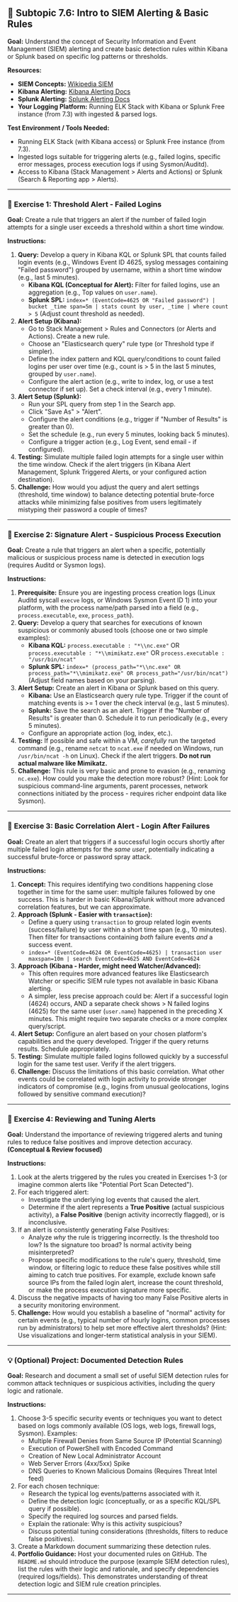## 🔬 Subtopic 7.6: Intro to SIEM Alerting & Basic Rules

**Goal:** Understand the concept of Security Information and Event Management (SIEM) alerting and create basic detection rules within Kibana or Splunk based on specific log patterns or thresholds.

**Resources:**

* **SIEM Concepts:** [Wikipedia SIEM](https://en.wikipedia.org/wiki/Security_information_and_event_management)
* **Kibana Alerting:** [Kibana Alerting Docs](https://www.elastic.co/guide/en/kibana/current/alerting-getting-started.html)
* **Splunk Alerting:** [Splunk Alerting Docs](https://docs.splunk.com/Documentation/Splunk/latest/Alert/Aboutalerts)
* **Your Logging Platform:** Running ELK Stack with Kibana or Splunk Free instance (from 7.3) with ingested & parsed logs.

**Test Environment / Tools Needed:**

* Running ELK Stack (with Kibana access) or Splunk Free instance (from 7.3).
* Ingested logs suitable for triggering alerts (e.g., failed logins, specific error messages, process execution logs if using Sysmon/Auditd).
* Access to Kibana (Stack Management > Alerts and Actions) or Splunk (Search & Reporting app > Alerts).

---

### 🔹 **Exercise 1: Threshold Alert - Failed Logins**

**Goal:** Create a rule that triggers an alert if the number of failed login attempts for a single user exceeds a threshold within a short time window.

**Instructions:**

1.  **Query:** Develop a query in Kibana KQL or Splunk SPL that counts failed login events (e.g., Windows Event ID 4625, syslog messages containing "Failed password") grouped by username, within a short time window (e.g., last 5 minutes).
    * **Kibana KQL (Conceptual for Alert):** Filter for failed logins, use an aggregation (e.g., Top values on `user.name`).
    * **Splunk SPL:** `index=* (EventCode=4625 OR "Failed password") | bucket _time span=5m | stats count by user, _time | where count > 5` (Adjust count threshold as needed).
2.  **Alert Setup (Kibana):**
    * Go to Stack Management > Rules and Connectors (or Alerts and Actions). Create a new rule.
    * Choose an "Elasticsearch query" rule type (or Threshold type if simpler).
    * Define the index pattern and KQL query/conditions to count failed logins per user over time (e.g., count is > 5 in the last 5 minutes, grouped by `user.name`).
    * Configure the alert action (e.g., write to index, log, or use a test connector if set up). Set a check interval (e.g., every 1 minute).
3.  **Alert Setup (Splunk):**
    * Run your SPL query from step 1 in the Search app.
    * Click "Save As" > "Alert".
    * Configure the alert conditions (e.g., trigger if "Number of Results" is greater than 0).
    * Set the schedule (e.g., run every 5 minutes, looking back 5 minutes).
    * Configure a trigger action (e.g., Log Event, send email - if configured).
4.  **Testing:** Simulate multiple failed login attempts for a single user within the time window. Check if the alert triggers (in Kibana Alert Management, Splunk Triggered Alerts, or your configured action destination).
5.  **Challenge:** How would you adjust the query and alert settings (threshold, time window) to balance detecting potential brute-force attacks while minimizing false positives from users legitimately mistyping their password a couple of times?

---

### 🔹 **Exercise 2: Signature Alert - Suspicious Process Execution**

**Goal:** Create a rule that triggers an alert when a specific, potentially malicious or suspicious process name is detected in execution logs (requires Auditd or Sysmon logs).

**Instructions:**

1.  **Prerequisite:** Ensure you are ingesting process creation logs (Linux Auditd syscall `execve` logs, or Windows Sysmon Event ID 1) into your platform, with the process name/path parsed into a field (e.g., `process.executable`, `exe`, `process_path`).
2.  **Query:** Develop a query that searches for executions of known suspicious or commonly abused tools (choose one or two simple examples):
    * **Kibana KQL:** `process.executable : "*\\nc.exe"` OR `process.executable : "*\\mimikatz.exe"` OR `process.executable : "/usr/bin/ncat"`
    * **Splunk SPL:** `index=* (process_path="*\\nc.exe" OR process_path="*\\mimikatz.exe" OR process_path="/usr/bin/ncat")` (Adjust field names based on your parsing).
3.  **Alert Setup:** Create an alert in Kibana or Splunk based on this query.
    * **Kibana:** Use an Elasticsearch query rule type. Trigger if the count of matching events is >= 1 over the check interval (e.g., last 5 minutes).
    * **Splunk:** Save the search as an alert. Trigger if the "Number of Results" is greater than 0. Schedule it to run periodically (e.g., every 5 minutes).
    * Configure an appropriate action (log, index, etc.).
4.  **Testing:** If possible and safe within a VM, *carefully* run the targeted command (e.g., rename `netcat` to `ncat.exe` if needed on Windows, run `/usr/bin/ncat -h` on Linux). Check if the alert triggers. **Do not run actual malware like Mimikatz.**
5.  **Challenge:** This rule is very basic and prone to evasion (e.g., renaming `nc.exe`). How could you make the detection more robust? (Hint: Look for suspicious command-line arguments, parent processes, network connections initiated by the process - requires richer endpoint data like Sysmon).

---

### 🔹 **Exercise 3: Basic Correlation Alert - Login After Failures**

**Goal:** Create an alert that triggers if a successful login occurs shortly after multiple failed login attempts for the *same user*, potentially indicating a successful brute-force or password spray attack.

**Instructions:**

1.  **Concept:** This requires identifying two conditions happening close together in time for the same user: multiple failures followed by one success. This is harder in basic Kibana/Splunk without more advanced correlation features, but we can approximate.
2.  **Approach (Splunk - Easier with `transaction`):**
    * Define a query using `transaction` to group related login events (success/failure) by user within a short time span (e.g., 10 minutes). Then filter for transactions containing *both* failure events *and* a success event.
    * `index=* (EventCode=4624 OR EventCode=4625) | transaction user maxspan=10m | search EventCode=4625 AND EventCode=4624`
3.  **Approach (Kibana - Harder, might need Watcher/Advanced):**
    * This often requires more advanced features like Elasticsearch Watcher or specific SIEM rule types not available in basic Kibana alerting.
    * A simpler, less precise approach could be: Alert if a successful login (4624) occurs, AND a separate check shows > N failed logins (4625) for the same user (`user.name`) happened in the preceding X minutes. This might require two separate checks or a more complex query/script.
4.  **Alert Setup:** Configure an alert based on your chosen platform's capabilities and the query developed. Trigger if the query returns results. Schedule appropriately.
5.  **Testing:** Simulate multiple failed logins followed quickly by a successful login for the same test user. Verify if the alert triggers.
6.  **Challenge:** Discuss the limitations of this basic correlation. What other events could be correlated with login activity to provide stronger indicators of compromise (e.g., logins from unusual geolocations, logins followed by sensitive command execution)?

---

### 🔹 **Exercise 4: Reviewing and Tuning Alerts**

**Goal:** Understand the importance of reviewing triggered alerts and tuning rules to reduce false positives and improve detection accuracy. **(Conceptual & Review focused)**

**Instructions:**

1.  Look at the alerts triggered by the rules you created in Exercises 1-3 (or imagine common alerts like "Potential Port Scan Detected").
2.  For each triggered alert:
    * Investigate the underlying log events that caused the alert.
    * Determine if the alert represents a **True Positive** (actual suspicious activity), a **False Positive** (benign activity incorrectly flagged), or is inconclusive.
3.  If an alert is consistently generating False Positives:
    * Analyze *why* the rule is triggering incorrectly. Is the threshold too low? Is the signature too broad? Is normal activity being misinterpreted?
    * Propose specific modifications to the rule's query, threshold, time window, or filtering logic to reduce these false positives while still aiming to catch true positives. For example, exclude known safe source IPs from the failed login alert, increase the count threshold, or make the process execution signature more specific.
4.  Discuss the negative impacts of having too many False Positive alerts in a security monitoring environment.
5.  **Challenge:** How would you establish a baseline of "normal" activity for certain events (e.g., typical number of hourly logins, common processes run by administrators) to help set more effective alert thresholds? (Hint: Use visualizations and longer-term statistical analysis in your SIEM).

---

### 💡 **(Optional) Project: Documented Detection Rules**

**Goal:** Research and document a small set of useful SIEM detection rules for common attack techniques or suspicious activities, including the query logic and rationale.

**Instructions:**

1.  Choose 3-5 specific security events or techniques you want to detect based on logs commonly available (OS logs, web logs, firewall logs, Sysmon). Examples:
    * Multiple Firewall Denies from Same Source IP (Potential Scanning)
    * Execution of PowerShell with Encoded Command
    * Creation of New Local Administrator Account
    * Web Server Errors (4xx/5xx) Spike
    * DNS Queries to Known Malicious Domains (Requires Threat Intel feed)
2.  For each chosen technique:
    * Research the typical log events/patterns associated with it.
    * Define the detection logic (conceptually, or as a specific KQL/SPL query if possible).
    * Specify the required log sources and parsed fields.
    * Explain the rationale: Why is this activity suspicious?
    * Discuss potential tuning considerations (thresholds, filters to reduce false positives).
3.  Create a Markdown document summarizing these detection rules.
4.  **Portfolio Guidance:** Host your documented rules on GitHub. The `README.md` should introduce the purpose (example SIEM detection rules), list the rules with their logic and rationale, and specify dependencies (required logs/fields). This demonstrates understanding of threat detection logic and SIEM rule creation principles.

---